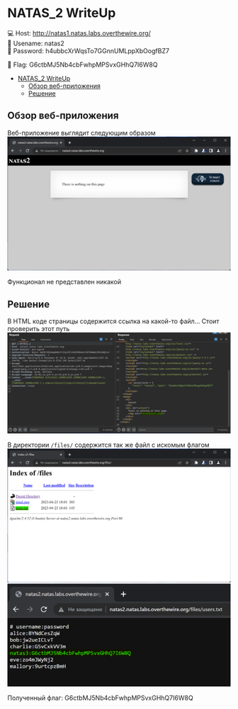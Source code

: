 # NATAS_2 WriteUp
:computer: Host: http://natas1.natas.labs.overthewire.org/  
:bust_in_silhouette: Usename: natas2  
:key: Password: h4ubbcXrWqsTo7GGnnUMLppXbOogfBZ7

:triangular_flag_on_post: Flag: G6ctbMJ5Nb4cbFwhpMPSvxGHhQ7I6W8Q 

- [NATAS\_2 WriteUp](#natas_2-writeup)
  - [Обзор веб-приложения](#обзор-веб-приложения)
  - [Решение](#решение)

## Обзор веб-приложения
<a name="Обзор_веб-приложения"></a> 
Веб-приложение выглядит следующим образом
![Скриншот веб-приложения](./img/natas2/natas2_0.png)

Функционал не представлен никакой

## Решение
<a name="Решение"></a>
В HTML коде страницы содержится ссылка на какой-то файл... Стоит проверить этот путь
![Код страницы](img/natas2/natas2_1.png)

В директории ``/files/`` содержится так же файл с искомым флагом
![Содержимое директории /files/](img/natas2/natas2_2.png)
![Файл users.txt](img/natas2/natas2_3.png)

Полученный флаг: G6ctbMJ5Nb4cbFwhpMPSvxGHhQ7I6W8Q